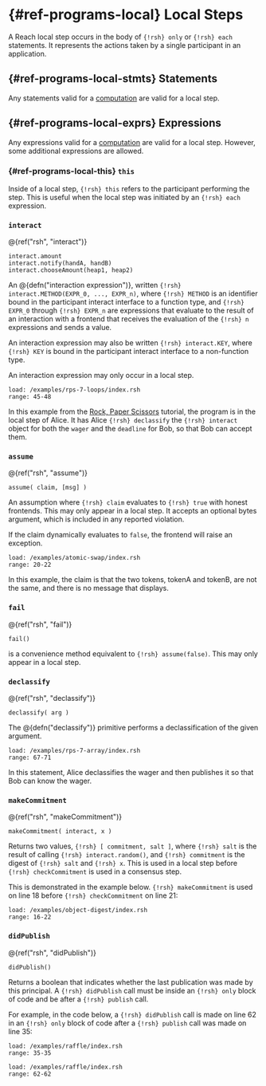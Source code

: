 # {#ref-programs-local} Local Steps

A Reach local step occurs in the body of `{!rsh} only` or `{!rsh} each` statements.
It represents the actions taken by a single participant in an application.

## {#ref-programs-local-stmts} Statements

Any statements valid for a [computation](##ref-programs-compute-stmts) are valid for a local step.

## {#ref-programs-local-exprs} Expressions

Any expressions valid for a [computation](##ref-programs-compute-exprs) are valid for a local step.
However, some additional expressions are allowed.

### {#ref-programs-local-this} `this`

Inside of a local step, `{!rsh} this` refers to the participant performing the step.
This is useful when the local step was initiated by an `{!rsh} each` expression.

### `interact`

@{ref("rsh", "interact")}
```reach
interact.amount
interact.notify(handA, handB)
interact.chooseAmount(heap1, heap2) 
```

An @{defn("interaction expression")}, written `{!rsh} interact.METHOD(EXPR_0, ..., EXPR_n)`, where `{!rsh} METHOD` is an identifier bound in the participant interact interface to a function type, and `{!rsh} EXPR_0` through `{!rsh} EXPR_n` are expressions that evaluate to the result of an interaction with a frontend that receives the evaluation of the `{!rsh} n` expressions and sends a value.

An interaction expression may also be written `{!rsh} interact.KEY`, where `{!rsh} KEY` is bound in the participant interact interface to a non-function type.

An interaction expression may only occur in a local step.

``` reach
load: /examples/rps-7-loops/index.rsh
range: 45-48
```

In this example from the [Rock, Paper Scissors](##tut) tutorial, the program is in the local step of Alice.
It has Alice `{!rsh} declassify` the `{!rsh} interact` object for both the `wager` and the `deadline` for Bob, so that Bob can accept them.

### `assume`

@{ref("rsh", "assume")}
```reach
assume( claim, [msg] ) 
```

An assumption where `{!rsh} claim` evaluates to `{!rsh} true` with honest frontends.
This may only appear in a local step.
It accepts an optional bytes argument, which is included in any reported violation.

If the claim dynamically evaluates to `false`, the frontend will raise an exception.

``` reach
load: /examples/atomic-swap/index.rsh
range: 20-22
```

In this example, the claim is that the two tokens, tokenA and tokenB, are not the same, and there is no message that displays.

### `fail`

@{ref("rsh", "fail")}
```reach
fail() 
```

is a convenience method equivalent to `{!rsh} assume(false)`. This may only appear in a local step.

### `declassify`

@{ref("rsh", "declassify")}
```reach
declassify( arg ) 
```

The @{defn("declassify")} primitive performs a declassification of the given argument.

``` reach
load: /examples/rps-7-array/index.rsh
range: 67-71
```

In this statement, Alice declassifies the wager and then publishes it so that Bob can know the wager.

### `makeCommitment`

@{ref("rsh", "makeCommitment")}
```reach
makeCommitment( interact, x ) 
```

Returns two values, `{!rsh} [ commitment, salt ]`, where `{!rsh} salt` is the result of calling `{!rsh} interact.random()`, and
`{!rsh} commitment` is the digest of `{!rsh} salt` and `{!rsh} x`.
This is used in a local step before `{!rsh} checkCommitment` is used in a consensus step.

This is demonstrated in the example below. 
`{!rsh} makeCommitment` is used on line 18 before `{!rsh} checkCommitment` on line 21:

```reach
load: /examples/object-digest/index.rsh
range: 16-22
```

### `didPublish`

@{ref("rsh", "didPublish")}
```reach
didPublish() 
```

Returns a boolean that indicates whether the last publication was made by this principal.
A `{!rsh} didPublish` call must be inside an `{!rsh} only` block of code and be after a `{!rsh} publish` call.

For example, in the code below, a `{!rsh} didPublish` call is made on line 62 in an `{!rsh} only` block of code after a `{!rsh} publish` call was made on line 35:

```reach
load: /examples/raffle/index.rsh
range: 35-35
```

```reach
load: /examples/raffle/index.rsh
range: 62-62
```